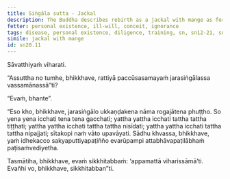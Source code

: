 ```yaml
---
title: Siṅgāla sutta - Jackal
description: The Buddha describes rebirth as a jackal with mange as fortunate for a certain person who claims to be the Buddha's follower. The Buddha then encourages the bhikkhus to train themselves diligently.
fetter: personal existence, ill-will, conceit, ignorance
tags: disease, personal existence, diligence, training, sn, sn12-21, sn20
simile: jackal with mange
id: sn20.11
---
```


Sāvatthiyaṁ viharati.

“Assuttha no tumhe, bhikkhave, rattiyā paccūsasamayaṁ jarasiṅgālassa vassamānassā”ti?

“Evaṁ, bhante”.

“Eso kho, bhikkhave, jarasiṅgālo ukkaṇḍakena nāma rogajātena phuṭṭho. So yena yena icchati tena tena gacchati; yattha yattha icchati tattha tattha tiṭṭhati; yattha yattha icchati tattha tattha nisīdati; yattha yattha icchati tattha tattha nipajjati; sītakopi naṁ vāto upavāyati. Sādhu khvassa, bhikkhave, yaṁ idhekacco sakyaputtiyapaṭiñño evarūpampi attabhāvapaṭilābhaṁ paṭisaṁvediyetha.

Tasmātiha, bhikkhave, evaṁ sikkhitabbaṁ: ‘appamattā viharissāmā’ti. Evañhi vo, bhikkhave, sikkhitabban”ti.
